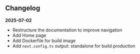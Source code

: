 ## Changelog

**2025-07-02**

- Restructure the documentation to improve navigation
- Add Home page
- Add Dockerfile for build image
- Add `next.config.ts` output: standalone for build production
